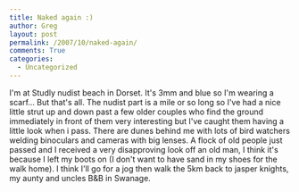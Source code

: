 ```yaml
---
title: Naked again :)
author: Greg
layout: post
permalink: /2007/10/naked-again/
comments: True
categories:
  - Uncategorized
---
```

I'm at Studly nudist beach in Dorset. It's 3mm and blue so I'm wearing a scarf... But that's all. The nudist part is a mile or so long so I've had a nice little strut up and down past a few older couples who find the ground immediately in front of them very interesting but I've caught them having a little look when i pass. There are dunes behind me with lots of bird watchers welding binoculars and cameras with big lenses. A flock of old people just passed and I received a very disapproving look off an old man, I think it's because I left my boots on (I don't want to have sand in my shoes for the walk home). I think I'll go for a jog then walk the 5km back to jasper knights, my aunty and uncles B&B in Swanage.